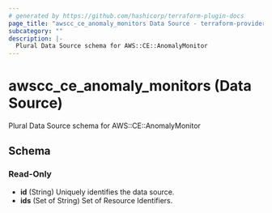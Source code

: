 ```yaml
---
# generated by https://github.com/hashicorp/terraform-plugin-docs
page_title: "awscc_ce_anomaly_monitors Data Source - terraform-provider-awscc"
subcategory: ""
description: |-
  Plural Data Source schema for AWS::CE::AnomalyMonitor
---
```


# awscc_ce_anomaly_monitors (Data Source)

Plural Data Source schema for AWS::CE::AnomalyMonitor



<!-- schema generated by tfplugindocs -->
## Schema

### Read-Only

- **id** (String) Uniquely identifies the data source.
- **ids** (Set of String) Set of Resource Identifiers.


